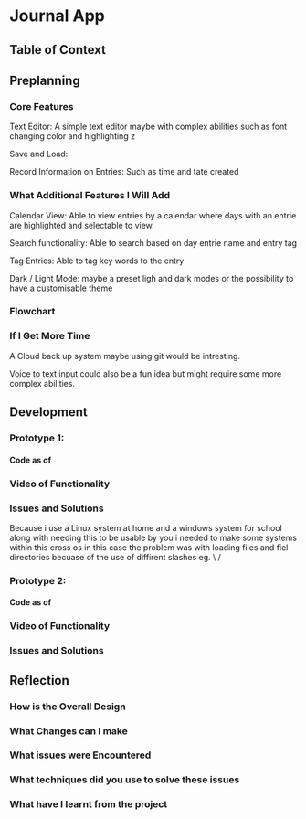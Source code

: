# Journal App

## Table of Context

## Preplanning

### Core Features

Text Editor:
A simple text editor maybe with complex abilities such as font changing color and highlighting z

Save and Load:

Record Information on Entries:
Such as time and tate created 

### What Additional Features I Will Add

Calendar View: Able to view entries by a calendar where days with an entrie are highlighted and selectable to view.

Search functionality: Able to search based on day entrie name and entry tag

Tag Entries: Able to tag key words to the entry

Dark / Light Mode: maybe a preset ligh and dark modes or the possibility to have a customisable theme

### Flowchart

### If I Get More Time

A Cloud back up system maybe using git would be intresting.

Voice to text input could also be a fun idea but might require some more complex abilities.

## Development

### Prototype 1:

#### Code as of

### Video of Functionality

### Issues and Solutions
Because i use a Linux system at home and a windows system for school along with needing this to be usable by you i needed to make some systems within this cross os in this case the problem was with loading files and fiel directories becuase of the use of diffirent slashes eg. \ / 

### Prototype 2:

#### Code as of

### Video of Functionality

### Issues and Solutions

## Reflection

### How is the Overall Design

### What Changes can I make

### What issues were Encountered

### What techniques did you use to solve these issues

### What have I learnt from the project
